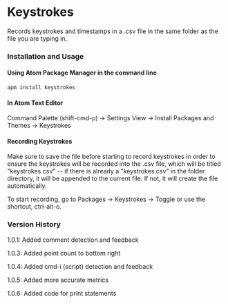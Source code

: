 # Keystrokes

Records keystrokes and timestamps in a .csv file in the same folder as the file you are typing in.

### Installation and Usage

#### Using Atom Package Manager in the command line

`apm install keystrokes` 

#### In Atom Text Editor

Command Palette (shift-cmd-p) -> Settings View -> Install Packages and Themes -> Keystrokes

#### Recording Keystrokes

Make sure to save the file before starting to record keystrokes in order to ensure the keystrokes will be recorded into the .csv file, which will be titled "keystrokes.csv" -- if there is already a "keystrokes.csv" in the folder directory, it will be appended to the current file. If not, it will create the file automatically.

To start recording, go to Packages -> Keystrokes -> Toggle or use the shortcut, ctrl-alt-o.

### Version History

1.0.1: Added comment detection and feedback

1.0.3: Added point count to bottom right

1.0.4: Added cmd-i (script) detection and feedback

1.0.5: Added more accurate metrics

1.0.6: Added code for print statements
